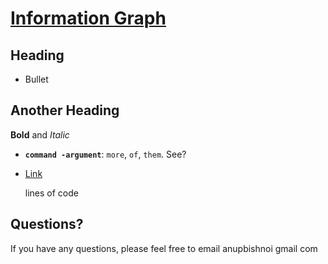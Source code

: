 [Information Graph](http://informationgraph.appspot.com/)
================================

Heading
---------------------------------------
* Bullet

Another Heading
--------------

**Bold** and *Italic*

* **`command -argument`**: `more`, `of`, `them`. See?

* [Link](http://grassonfire.blogspot.com)

    lines
        of code

Questions?
----------

If you have any questions, please feel free to email anupbishnoi gmail com